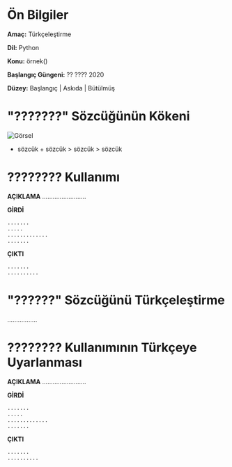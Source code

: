 # Ön Bilgiler
**Amaç:** Türkçeleştirme

**Dil:** Python

**Konu:** örnek()

**Başlangıç Güngeni:** ?? ???? 2020

**Düzey:** Başlangıç | Askıda | Bütülmüş

# "???????" Sözcüğünün Kökeni
![Görsel](/belgelik/görseller/kökenbilim/görsel_adı.png)

- sözcük + sözcük > sözcük > sözcük

# ???????? Kullanımı

**AÇIKLAMA**
.........................

**GİRDİ**
```
.......
.....
.............
.......
```
**ÇIKTI**
```
.......
..........
```

# "??????" Sözcüğünü Türkçeleştirme
.................

# ???????? Kullanımının Türkçeye Uyarlanması

**AÇIKLAMA**
.........................

**GİRDİ**
```
.......
.....
.............
.......
```
**ÇIKTI**
```
.......
..........
```
